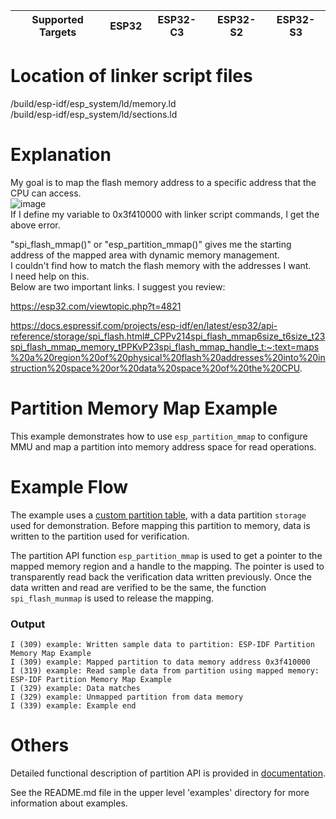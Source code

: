 | Supported Targets | ESP32 | ESP32-C3 | ESP32-S2 | ESP32-S3 |
| ----------------- | ----- | -------- | -------- | -------- |

# Location of linker script files
/build/esp-idf/esp_system/ld/memory.ld  
/build/esp-idf/esp_system/ld/sections.ld

# Explanation
My goal is to map the flash memory address to a specific address that the CPU can access.  
![image](https://user-images.githubusercontent.com/42543700/187783304-5fc37ccf-6987-43e5-9005-8f8b282541ad.png)  
If I define my variable to 0x3f410000 with linker script commands, I get the above error.  

"spi_flash_mmap()" or "esp_partition_mmap()" gives me the starting address of the mapped area with dynamic memory management.  
I couldn't find how to match the flash memory with the addresses I want.  
I need help on this.  
Below are two important links. I suggest you review:  

https://esp32.com/viewtopic.php?t=4821  

https://docs.espressif.com/projects/esp-idf/en/latest/esp32/api-reference/storage/spi_flash.html#_CPPv214spi_flash_mmap6size_t6size_t23spi_flash_mmap_memory_tPPKvP23spi_flash_mmap_handle_t:~:text=maps%20a%20region%20of%20physical%20flash%20addresses%20into%20instruction%20space%20or%20data%20space%20of%20the%20CPU.  

# Partition Memory Map Example

This example demonstrates how to use `esp_partition_mmap` to configure MMU and map a partition into memory address space for read operations.

# Example Flow

The example uses a [custom partition table](./partitions_example.csv), with a data partition `storage` used for demonstration. Before mapping this partition to memory,
data is written to the partition used for verification.

The partition API function `esp_partition_mmap` is used to get a pointer to the mapped memory region and a handle to the mapping. The pointer is used to transparently read back the
verification data written previously. Once the data written and read are verified to be the same, the function `spi_flash_munmap` is used to release the mapping.

### Output
```
I (309) example: Written sample data to partition: ESP-IDF Partition Memory Map Example
I (309) example: Mapped partition to data memory address 0x3f410000
I (319) example: Read sample data from partition using mapped memory: ESP-IDF Partition Memory Map Example
I (329) example: Data matches
I (329) example: Unmapped partition from data memory
I (339) example: Example end
```

# Others

Detailed functional description of partition API is provided in [documentation](https://docs.espressif.com/projects/esp-idf/en/latest/api-reference/storage/spi_flash.html).

See the README.md file in the upper level 'examples' directory for more information about examples.
